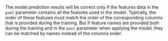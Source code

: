 The model prediction results will be correct only if the features data in the `pool` parameter contains all the features used in the model. Typically, the order of these features must match the order of the corresponding columns that is provided during the training. But if feature names are provided both during the training and in the `pool` parameter when applying the model, they can be matched by names instead of the columns order.